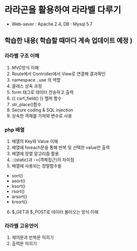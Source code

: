 # 라라곤을 활용하여 라라벨 다루기
* Web-sever : Apache 2.4, DB : Mysql 5.7
## 학습한 내용( 학습할 때마다 계속 업데이트 예정 ) 
### 라라벨 구조 이해
1. MVC방식 이해
2. Route에서 Controller에서 View로 연결해 결과확인
3. namespace , use 의 역할
4. 클래스 상속 과정
5. form 태그로 데이터 전송하고 출력
6. {{ csrf_field() }} 헬퍼 함수
7. str_place()함수
8. Secure coding & SQL injection
9. 상속한 객체를 가져와 변수로 사용
### php 배열
1. 배열의 Key와 Value 이해
2. 배열에 foreach문을 통해 반복 및 선택한 value만 출력
3. 배열에 정렬 알고리즘 활용
4. ::(static)과 ->(객체접근)의 차이점
5. 배열에 사용되는 정렬함수들
 - sort()
 - asort()
 - ksort()
 - rsort()
 - arsort()
 - krsort()
6. $_GET과 $_POST로 데이터 불러오는 방식 이해 
### 라라벨 고유언어
1. 제어문과 반복문 익히기
2. 출력문 익히기
